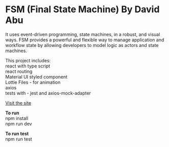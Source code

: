 # FSM (Final State Machine) By David Abu

It uses event-driven programming, state machines, in a robust, and visual ways. FSM provides a powerful and flexible way to manage application and workflow state by allowing developers to model logic as actors and state machines.

This project includes:  
react with type script  
react routing  
Material UI
styled component  
Lottie Files - for animation  
axios  
tests with - jest and axios-mock-adapter

[Visit the site](https://fsm1.vercel.app/)

**To run**  
npm install  
npm run dev

**To run test**  
npm run test
